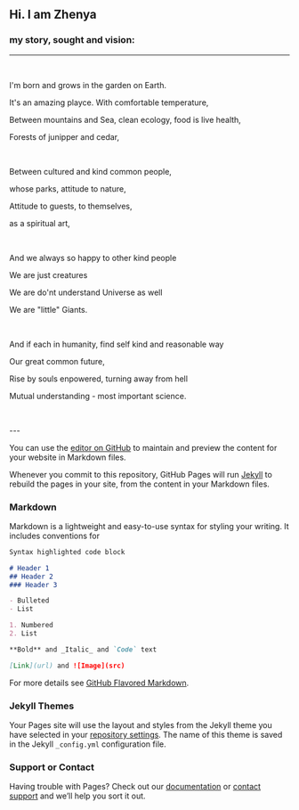 ## Hi. I am Zhenya

### my story, sought and vision:
---
<p><br/></p>

I'm born and grows in the garden on Earth. 

It's an amazing playce. With comfortable temperature,

Between mountains and Sea, clean ecology, food is live health,

Forests of junipper and cedar, 

<p><br/></p>

Between cultured and kind common people, 

whose parks, attitude to nature, 

Attitude to guests, to themselves, 

as a spiritual art, 

<p><br/></p>

And we always so happy to other kind people

We are just creatures

We are do'nt understand Universe as well

We are "little" Giants.

<p><br/></p>

And if each in humanity, find self kind and reasonable way

Our great common future,

Rise by souls enpowered, turning away from hell

Mutual understanding - most important science.

<p><br/></p>
---




















You can use the [editor on GitHub](https://github.com/it-xp/it-xp.github.io/edit/master/index.md) to maintain and preview the content for your website in Markdown files.

Whenever you commit to this repository, GitHub Pages will run [Jekyll](https://jekyllrb.com/) to rebuild the pages in your site, from the content in your Markdown files.

### Markdown

Markdown is a lightweight and easy-to-use syntax for styling your writing. It includes conventions for

```markdown
Syntax highlighted code block

# Header 1
## Header 2
### Header 3

- Bulleted
- List

1. Numbered
2. List

**Bold** and _Italic_ and `Code` text

[Link](url) and ![Image](src)
```

For more details see [GitHub Flavored Markdown](https://guides.github.com/features/mastering-markdown/).

### Jekyll Themes

Your Pages site will use the layout and styles from the Jekyll theme you have selected in your [repository settings](https://github.com/it-xp/it-xp.github.io/settings). The name of this theme is saved in the Jekyll `_config.yml` configuration file.

### Support or Contact

Having trouble with Pages? Check out our [documentation](https://help.github.com/categories/github-pages-basics/) or [contact support](https://github.com/contact) and we’ll help you sort it out.
